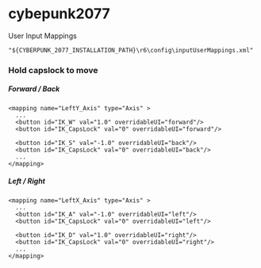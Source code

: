 # cybepunk2077

User Input Mappings

```
"${CYBERPUNK_2077_INSTALLATION_PATH}\r6\config\inputUserMappings.xml"
```

### Hold capslock to move
##### Forward / Back
```
<mapping name="LeftY_Axis" type="Axis" >
  ...
  <button id="IK_W" val="1.0" overridableUI="forward"/>
  <button id="IK_CapsLock" val="0" overridableUI="forward"/>
  
  <button id="IK_S" val="-1.0" overridableUI="back"/>
  <button id="IK_CapsLock" val="0" overridableUI="back"/>
  ...
</mapping>
```

##### Left / Right
```
<mapping name="LeftX_Axis" type="Axis" >
  ...
  <button id="IK_A" val="-1.0" overridableUI="left"/>
  <button id="IK_CapsLock" val="0" overridableUI="left"/>

  <button id="IK_D" val="1.0" overridableUI="right"/>
  <button id="IK_CapsLock" val="0" overridableUI="right"/>
  ...
</mapping>
```
